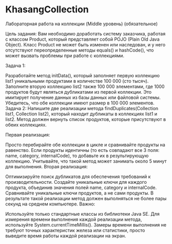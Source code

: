 # KhasangCollection
Лабораторная работа на коллекции (Middle уровень) (обязательное)

Цель задания: Вам необходимо доработать систему заказчика, работая с классом Product, который представляет собой POJO (Plain Old Java Object). Класс Product не может быть изменен или наследован, и у него отсутствуют переопределенные методы equals() и hashCode(), что может вызвать проблемы при работе с коллекциями.

Задача 1:

Разработайте метод initData(), который заполняет первую коллекцию list1 уникальными продуктами в количестве 100 000 (сто тысяч).
Заполните вторую коллекцию list2 также 100 000 элементами, где 1000 продуктов будут являться дубликатами из первой коллекции. Это имитирует получение данных из базы данных или файловой системы.
Убедитесь, что обе коллекции имеют размер в 100 000 элементов.
Задача 2:
Напишите две реализации метода findDuplicates(Collection<Product> list1, Collection<Product> list2), который находит дубликаты в коллекциях list1 и list2. Метод должен вернуть список продуктов, которые присутствуют в обеих коллекциях.

Первая реализация:

Просто перебирайте обе коллекции в цикле и сравнивайте продукты на равенство.
Если продукты идентичны (то есть совпадают все 3 поля: name, category, internalCode), то добавьте их в результирующую коллекцию.
Учитывайте, что такой метод может занимать около 5 минут для выполнения.
Вторая реализация:

Оптимизируйте поиск дубликатов для обеспечения требований к производительности.
Создайте уникальные ключи для каждого продукта, объединив значения полей name, category и internalCode.
Сравнивайте уникальные ключи продуктов, а не сами продукты.
В результате такой реализации метод должен выполняться не более пары секунд на среднем компьютере.
Важно:

Используйте только стандартные классы из библиотеки Java SE.
Для измерения времени выполнения каждой реализации метода, используйте System.currentTimeMillis().
Замеры времени выполнения не требуют точных характеристик железа или статистики, просто выведите время работы каждой реализации на экран.
